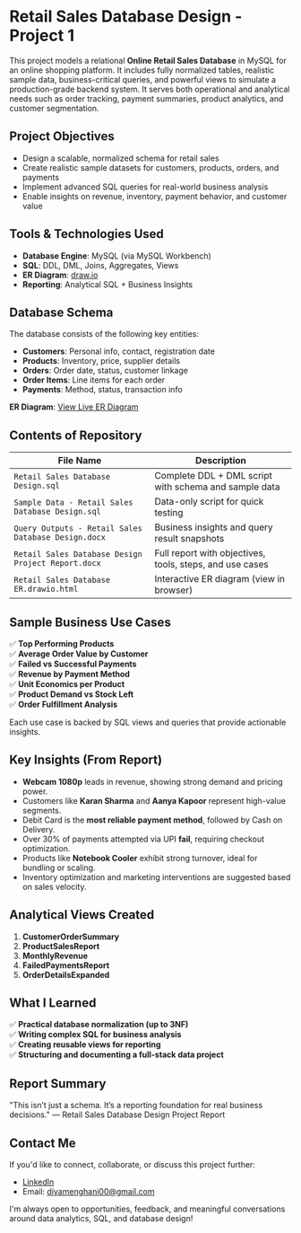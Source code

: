 # Retail Sales Database Design - Project 1

This project models a relational **Online Retail Sales Database** in MySQL for an online shopping platform. It includes fully normalized tables, realistic sample data, business-critical queries, and powerful views to simulate a production-grade backend system. It serves both operational and analytical needs such as order tracking, payment summaries, product analytics, and customer segmentation.


## Project Objectives
- Design a scalable, normalized schema for retail sales
- Create realistic sample datasets for customers, products, orders, and payments
- Implement advanced SQL queries for real-world business analysis
- Enable insights on revenue, inventory, payment behavior, and customer value


## Tools & Technologies Used
- **Database Engine**: MySQL (via MySQL Workbench)
- **SQL**: DDL, DML, Joins, Aggregates, Views
- **ER Diagram**: [draw.io](https://draw.io)
- **Reporting**: Analytical SQL + Business Insights


## Database Schema
The database consists of the following key entities:
- **Customers**: Personal info, contact, registration date
- **Products**: Inventory, price, supplier details
- **Orders**: Order date, status, customer linkage
- **Order Items**: Line items for each order
- **Payments**: Method, status, transaction info

**ER Diagram**: [View Live ER Diagram](https://viewer.diagrams.net/index.html?highlight=0000ff&edit=_blank&layers=1&nav=1#R<...>)


## Contents of Repository

|                      File Name                      |                        Description                       |
|-----------------------------------------------------|----------------------------------------------------------|
| `Retail Sales Database Design.sql`                  | Complete DDL + DML script with schema and sample data    |
| `Sample Data - Retail Sales Database Design.sql`    | Data-only script for quick testing                       |
| `Query Outputs - Retail Sales Database Design.docx` | Business insights and query result snapshots             |
| `Retail Sales Database Design Project Report.docx`  | Full report with objectives, tools, steps, and use cases |
| `Retail Sales Database ER.drawio.html`              | Interactive ER diagram (view in browser)                 |



## Sample Business Use Cases
✅ **Top Performing Products**  
✅ **Average Order Value by Customer**  
✅ **Failed vs Successful Payments**  
✅ **Revenue by Payment Method**  
✅ **Unit Economics per Product**  
✅ **Product Demand vs Stock Left**  
✅ **Order Fulfillment Analysis**  

Each use case is backed by SQL views and queries that provide actionable insights.


## Key Insights (From Report)
- **Webcam 1080p** leads in revenue, showing strong demand and pricing power.
- Customers like **Karan Sharma** and **Aanya Kapoor** represent high-value segments.
- Debit Card is the **most reliable payment method**, followed by Cash on Delivery.
- Over 30% of payments attempted via UPI **fail**, requiring checkout optimization.
- Products like **Notebook Cooler** exhibit strong turnover, ideal for bundling or scaling.
- Inventory optimization and marketing interventions are suggested based on sales velocity.


## Analytical Views Created
1. **CustomerOrderSummary**
2. **ProductSalesReport**
3. **MonthlyRevenue**
4. **FailedPaymentsReport**
5. **OrderDetailsExpanded**


## What I Learned
✅ **Practical database normalization (up to 3NF)**  
✅ **Writing complex SQL for business analysis**  
✅ **Creating reusable views for reporting**  
✅ **Structuring and documenting a full-stack data project**  


## Report Summary
"This isn’t just a schema. It’s a reporting foundation for real business decisions."
— Retail Sales Database Design Project Report


## Contact Me
If you'd like to connect, collaborate, or discuss this project further:
- [LinkedIn](https://www.linkedin.com/in/diya-menghani-ab409031a/)
- Email: diyamenghani00@gmail.com  

I'm always open to opportunities, feedback, and meaningful conversations around data analytics, SQL, and database design!
